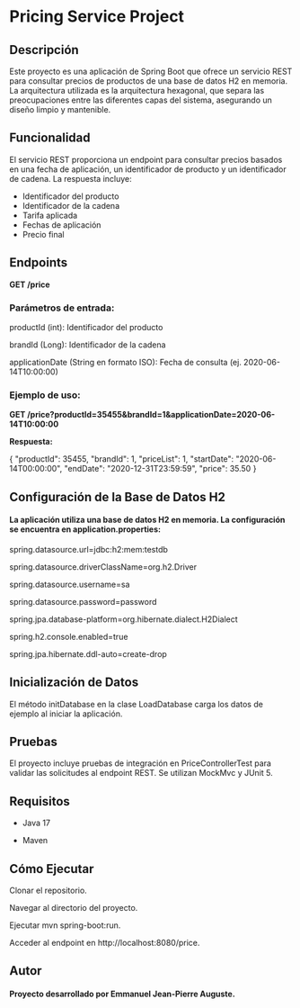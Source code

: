 # **Pricing Service Project**
## Descripción

Este proyecto es una aplicación de Spring Boot que ofrece un servicio REST para consultar precios de productos de una base de datos H2 en memoria. La arquitectura utilizada es la arquitectura hexagonal, que separa las preocupaciones entre las diferentes capas del sistema, asegurando un diseño limpio y mantenible.

## Funcionalidad

El servicio REST proporciona un endpoint para consultar precios basados en una fecha de aplicación, un identificador de producto y un identificador de cadena. La respuesta incluye:

* Identificador del producto
* Identificador de la cadena
* Tarifa aplicada
* Fechas de aplicación
* Precio final

## Endpoints
**GET /price**

### **Parámetros de entrada:**

productId (int): Identificador del producto

brandId (Long): Identificador de la cadena

applicationDate (String en formato ISO): Fecha de consulta (ej. 2020-06-14T10:00:00)

### Ejemplo de uso:
**GET /price?productId=35455&brandId=1&applicationDate=2020-06-14T10:00:00**

**Respuesta:**

{
"productId": 35455,
"brandId": 1,
"priceList": 1,
"startDate": "2020-06-14T00:00:00",
"endDate": "2020-12-31T23:59:59",
"price": 35.50
}

## Configuración de la Base de Datos H2

#### La aplicación utiliza una base de datos H2 en memoria. La configuración se encuentra en application.properties:

spring.datasource.url=jdbc:h2:mem:testdb

spring.datasource.driverClassName=org.h2.Driver

spring.datasource.username=sa

spring.datasource.password=password

spring.jpa.database-platform=org.hibernate.dialect.H2Dialect

spring.h2.console.enabled=true

spring.jpa.hibernate.ddl-auto=create-drop

## Inicialización de Datos

El método initDatabase en la clase LoadDatabase carga los datos de ejemplo al iniciar la aplicación.

## Pruebas
El proyecto incluye pruebas de integración en PriceControllerTest para validar las solicitudes al endpoint REST. Se utilizan MockMvc y JUnit 5.

## Requisitos
* Java 17

* Maven

## Cómo Ejecutar

Clonar el repositorio.

Navegar al directorio del proyecto.

Ejecutar mvn spring-boot:run.

Acceder al endpoint en http://localhost:8080/price.

## Autor

#### Proyecto desarrollado por Emmanuel Jean-Pierre Auguste.